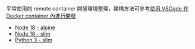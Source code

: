 
平常使用的 remote container 開發環境整理，建構方法可參考[使用 VSCode 在 Docker container 內進行開發](https://8loser.github.io/2022/05/13/Remote-Containers/)

- [Node 18 - alpine](https://github.com/8loser/containerEnv/tree/main/Node-18-alpine)
- [Node 18 - slim](https://github.com/8loser/containerEnv/tree/main/Node-18-slim)
- [Python 3 - slim](https://github.com/8loser/containerEnv/tree/main/Python-3-slim)